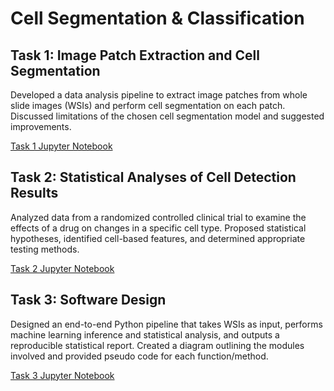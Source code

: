# Cell Segmentation & Classification

## Task 1: Image Patch Extraction and Cell Segmentation
Developed a data analysis pipeline to extract image patches from whole slide images (WSIs) and perform cell segmentation on each patch. Discussed limitations of the chosen cell segmentation model and suggested improvements.

[Task 1 Jupyter Notebook](./task_1.ipynb)

## Task 2: Statistical Analyses of Cell Detection Results  
Analyzed data from a randomized controlled clinical trial to examine the effects of a drug on changes in a specific cell type. Proposed statistical hypotheses, identified cell-based features, and determined appropriate testing methods.

[Task 2 Jupyter Notebook](./task_2.ipynb)

## Task 3: Software Design
Designed an end-to-end Python pipeline that takes WSIs as input, performs machine learning inference and statistical analysis, and outputs a reproducible statistical report. Created a diagram outlining the modules involved and provided pseudo code for each function/method.

[Task 3 Jupyter Notebook](./task_3.ipynb)